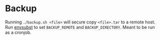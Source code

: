 # Backup
Running `./backup.sh <file>` will secure copy `<file>.tar` to a remote host.
Run [envsubst](https://github.com/JulianSauer/envsubst) to set `BACKUP_REMOTE` and `BACKUP_DIRECTORY`.
Meant to be run as a cronjob.